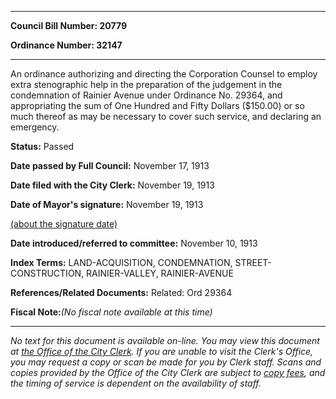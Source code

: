 

********

**Council Bill Number: 20779**
   
**Ordinance Number: 32147**
********

 An ordinance authorizing and directing the Corporation Counsel to employ extra stenographic help in the preparation of the judgement in the condemnation of Rainier Avenue under Ordinance No. 29364, and appropriating the sum of One Hundred and Fifty Dollars ($150.00) or so much thereof as may be necessary to cover such service, and declaring an emergency.

**Status:** Passed
   
**Date passed by Full Council:** November 17, 1913
   
**Date filed with the City Clerk:** November 19, 1913
   
**Date of Mayor's signature:** November 19, 1913
   
[(about the signature date)](/~public/approvaldate.htm)
   
   
   
**Date introduced/referred to committee:** November 10, 1913
   
   
**Index Terms:** LAND-ACQUISITION, CONDEMNATION, STREET-CONSTRUCTION, RAINIER-VALLEY, RAINIER-AVENUE

**References/Related Documents:** Related: Ord 29364

**Fiscal Note:**_(No fiscal note available at this time)_
********

_No text for this document is available on-line. You may view this document at [the Office of the City Clerk](http://www.seattle.gov/leg/clerk/contactUs.htm). If you are unable to visit the Clerk's Office, you may request a copy or scan be made for you by Clerk staff. Scans and copies provided by the Office of the City Clerk are subject to [copy fees](http://clerk.seattle.gov/~public/clerkfees.htm), and the timing of service is dependent on the availability of staff._

